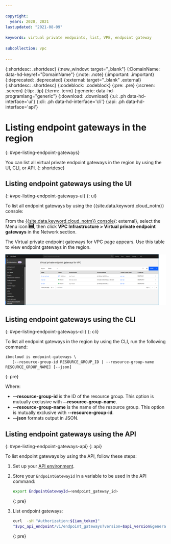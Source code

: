 ```yaml
---

copyright:
  years: 2020, 2021
lastupdated: "2021-08-09"

keywords: virtual private endpoints, list, VPE, endpoint gateway

subcollection: vpc

---
```


{:shortdesc: .shortdesc}
{:new_window: target="_blank"}
{:DomainName: data-hd-keyref="DomainName"}
{:note: .note}
{:important: .important}
{:deprecated: .deprecated}
{:external: target="_blank" .external}
{:shortdesc: .shortdesc}
{:codeblock: .codeblock}
{:pre: .pre}
{:screen: .screen}
{:tip: .tip}
{:term: .term}
{:generic: data-hd-programlang="generic"}
{:download: .download}
{:ui: .ph data-hd-interface='ui'}
{:cli: .ph data-hd-interface='cli'}
{:api: .ph data-hd-interface='api'}


# Listing endpoint gateways in the region
{: #vpe-listing-endpoint-gateways}

You can list all virtual private endpoint gateways in the region by using the UI, CLI, or API.
{: shortdesc}

## Listing endpoint gateways using the UI
{: #vpe-listing-endpoint-gateways-ui}
{: ui}

To list all endpoint gateways by using the {{site.data.keyword.cloud_notm}} console:

From the [{{site.data.keyword.cloud_notm}} console](https://{DomainName}/vpc-ext){: external}, select the Menu icon ![Menu icon](/images/menu_icon.png), then click **VPC Infrastructure > Virtual private endpoint gateways** in the Network section.

The Virtual private endpoint gateways for VPC page appears. Use this table to view endpoint gateways in the region.

  ![Virtual private endpoint gateways for VPC page](./images/vpe-dashboard.png "Virtual private endpoint gateways for VPC page")

## Listing endpoint gateways using the CLI
{: #vpe-listing-endpoint-gateways-cli}
{: cli}

To list all endpoint gateways in the region by using the CLI, run the following command:

```
ibmcloud is endpoint-gateways \
   [--resource-group-id RESOURCE_GROUP_ID | --resource-group-name RESOURCE_GROUP_NAME] [--json]
```
{: pre}

Where:

* **--resource-group-id** is the ID of the resource group. This option is mutually exclusive with **--resource-group-name**.
* **--resource-group-name** is the name of the resource group. This option is mutually exclusive with **--resource-group-id**.
* **--json** formats output in JSON.

## Listing endpoint gateways using the API
{: #vpe-listing-endpoint-gateways-api}
{: api}

To list endpoint gateways by using the API, follow these steps:

1. Set up your [API environment](/docs/vpc?topic=vpc-set-up-environment#api-prerequisites-setup).
1. Store your `EndpointGatewayId` in a variable to be used in the API command:

    ```sh
    export EndpointGatewayId=<endpoint_gateway_id>
    ```
    {: pre}   

1. List endpoint gateways:   

   ```sh
   curl  -sH "Authorization:${iam_token}"
   "$vpc_api_endpoint/v1/endpoint_gateways?version=$api_version&generation=2"
   ```
   {: pre}
